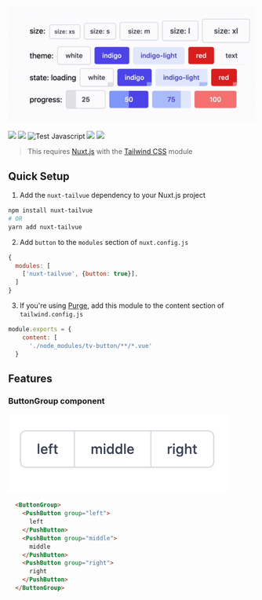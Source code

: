 <p align="center">
  <img src="media/buttons.gif" width="600" />
</p>

[![](https://img.shields.io/npm/v/tv-button.svg?logo=npm&style=flat-square)](https://www.npmjs.com/package/tv-button)
[![](https://img.shields.io/badge/nuxt.js-module-04C690.svg?style=flat-square)](https://nuxtjs.org)
![Test Javascript](https://github.com/acidjazz/tv-button/workflows/Test%20Javascript/badge.svg)
[![](https://img.shields.io/npm/dt/tv-button.svg?style=flat-square)](https://www.npmjs.com/package/tv-button)
[![](https://img.shields.io/github/license/acidjazz/tv-button?style=flat-square)](https://www.npmjs.com/package-tv-button)
<!-- [![](https://img.shields.io/badge/chat-on%20discord-7289DA.svg?logo=discord&style=flat-square)](https://discord.gg/enn4S6) -->

> This requires [Nuxt.js](https://nuxtjs.org) with the [Tailwind CSS](https://tailwindcss.nuxtjs.org) module

## Quick Setup
1. Add the `nuxt-tailvue` dependency to your Nuxt.js project
```bash
npm install nuxt-tailvue
# OR
yarn add nuxt-tailvue
```

2. Add `button` to the `modules` section of `nuxt.config.js`
```js
{
  modules: [
    ['nuxt-tailvue', {button: true}],
  ]
}
```

3. If you're using [Purge](https://tailwindcss.com/docs/controlling-file-size), add this module to the content section of `tailwind.config.js`

```js
module.exports = {
    content: [
      './node_modules/tv-button/**/*.vue'
  }
```


## Features

### ButtonGroup component

![](media/group1.png?raw=true)

```html
  <ButtonGroup>
    <PushButton group="left">
      left
    </PushButton>
    <PushButton group="middle">
      middle
    </PushButton>
    <PushButton group="right">
      right
    </PushButton>
  </ButtonGroup>
```
